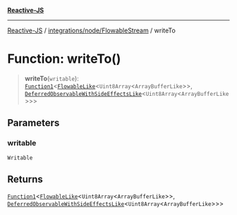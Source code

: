 [**Reactive-JS**](../../../../README.md)

***

[Reactive-JS](../../../../README.md) / [integrations/node/FlowableStream](../README.md) / writeTo

# Function: writeTo()

> **writeTo**(`writable`): [`Function1`](../../../../functions/type-aliases/Function1.md)\<[`FlowableLike`](../../../../computations/interfaces/FlowableLike.md)\<`Uint8Array`\<`ArrayBufferLike`\>\>, [`DeferredObservableWithSideEffectsLike`](../../../../computations/interfaces/DeferredObservableWithSideEffectsLike.md)\<`Uint8Array`\<`ArrayBufferLike`\>\>\>

## Parameters

### writable

`Writable`

## Returns

[`Function1`](../../../../functions/type-aliases/Function1.md)\<[`FlowableLike`](../../../../computations/interfaces/FlowableLike.md)\<`Uint8Array`\<`ArrayBufferLike`\>\>, [`DeferredObservableWithSideEffectsLike`](../../../../computations/interfaces/DeferredObservableWithSideEffectsLike.md)\<`Uint8Array`\<`ArrayBufferLike`\>\>\>
